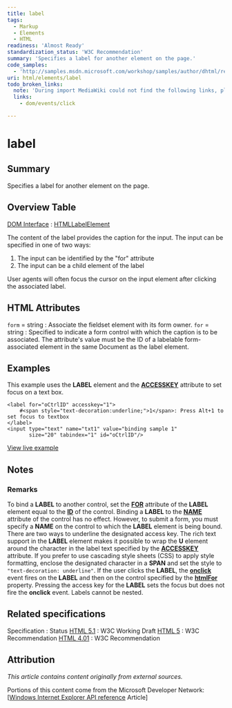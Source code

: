 ```yaml
---
title: label
tags:
  - Markup
  - Elements
  - HTML
readiness: 'Almost Ready'
standardization_status: 'W3C Recommendation'
summary: 'Specifies a label for another element on the page.'
code_samples:
  - 'http://samples.msdn.microsoft.com/workshop/samples/author/dhtml/refs/accesskey.htm'
uri: html/elements/label
todo_broken_links:
  note: 'During import MediaWiki could not find the following links, please fix and adjust this list.'
  links:
    - dom/events/click

---
```

# label

## Summary

Specifies a label for another element on the page.

## Overview Table

[DOM Interface](/dom/interface)
:   [HTMLLabelElement](/dom/HTMLLabelElement)

The content of the label provides the caption for the input. The input can be specified in one of two ways:

1.  The input can be identified by the "for" attribute
2.  The input can be a child element of the label

User agents will often focus the cursor on the input element after clicking the associated label.

## HTML Attributes

 `form` = string
:   Associate the fieldset element with its form owner.
 `for` = string
:   Specified to indicate a form control with which the caption is to be associated.
    The attribute's value must be the ID of a labelable form-associated element in the same Document as the label element.

## Examples

This example uses the **LABEL** element and the [**ACCESSKEY**](/html/attributes/accessKey) attribute to set focus on a text box.

``` {.html}
<label for="oCtrlID" accesskey="1">
    #<span style="text-decoration:underline;">1</span>: Press Alt+1 to set focus to textbox
</label>
<input type="text" name="txt1" value="binding sample 1"
       size="20" tabindex="1" id="oCtrlID"/>
```

[View live example](http://samples.msdn.microsoft.com/workshop/samples/author/dhtml/refs/accesskey.htm)

## Notes

### Remarks

To bind a **LABEL** to another control, set the [**FOR**](/html/attributes/dom/for) attribute of the **LABEL** element equal to the [**ID**](/html/attributes/id) of the control. Binding a **LABEL** to the [**NAME**](/html/attributes/name) attribute of the control has no effect. However, to submit a form, you must specify a **NAME** on the control to which the **LABEL** element is being bound. There are two ways to underline the designated access key. The rich text support in the **LABEL** element makes it possible to wrap the **U** element around the character in the label text specified by the [**ACCESSKEY**](/html/attributes/accessKey) attribute. If you prefer to use cascading style sheets (CSS) to apply style formatting, enclose the designated character in a **SPAN** and set the style to `"text-decoration: underline"`. If the user clicks the **LABEL**, the [**onclick**](/w/index.php?title=dom/events/click&action=edit&redlink=1) event fires on the **LABEL** and then on the control specified by the [**htmlFor**](/html/attributes/dom/for) property. Pressing the access key for the **LABEL** sets the focus but does not fire the **onclick** event. Labels cannot be nested.

## Related specifications

Specification
:   Status
[HTML 5.1](http://www.w3.org/TR/html51/forms.html#the-label-element)
:   W3C Working Draft
[HTML 5](http://www.w3.org/TR/html5/forms.html#the-label-element)
:   W3C Recommendation
[HTML 4.01](http://www.w3.org/TR/html401/interact/forms.html#edef-LABEL)
:   W3C Recommendation

## Attribution

*This article contains content originally from external sources.*

Portions of this content come from the Microsoft Developer Network: [[Windows Internet Explorer API reference](http://msdn.microsoft.com/en-us/library/ie/hh828809%28v=vs.85%29.aspx) Article]

